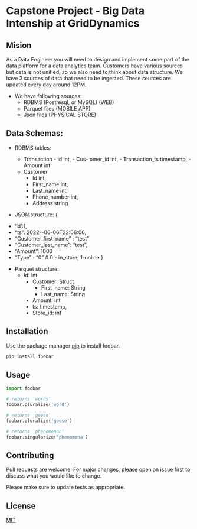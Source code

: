 # Capstone Project - Big Data Intenship at GridDynamics

## Mision

As a Data Engineer you will need to design and implement some part of the data platform for a data analytics team. Customers have various sources but data is not unified, so we also need to think about data structure. 
We have 3 sources of data that need to be ingested. These sources are updated every day around 12PM.

* We have following sources:
  - RDBMS (Postresql, or MySQL) (WEB) 
  - Parquet files (MOBILE APP) 
  - Json files (PHYSICAL STORE) 

## Data Schemas:

* RDBMS tables:
  - Transaction
	    - id int,
	    - Cus- omer_id int,
	    - Transaction_ts timestamp,
	    - Amount int
  - Customer
	  - Id int,
	  - First_name int,
	  - Last_name int,
	  - Phone_number int,
	  - Address string

* JSON structure:
{
- ‘id’:1,
- “ts”: 2022--06-06T22:06:06, 
- “Customer_first_name” : “test”
- “Customer_last_name”: “test”,
- “Amount”: 1000
- “Type” : “0” # 0 - in_store, 1-online	
}

* Parquet structure:
  - Id: int
	- Customer: Struct
		- First_name: String
		- Last_name: String
	- Amount: int
	- ts: timestamp,
	- Store_id: int


## Installation

Use the package manager [pip](https://pip.pypa.io/en/stable/) to install foobar.

```bash
pip install foobar
```

## Usage

```python
import foobar

# returns 'words'
foobar.pluralize('word')

# returns 'geese'
foobar.pluralize('goose')

# returns 'phenomenon'
foobar.singularize('phenomena')
```

## Contributing
Pull requests are welcome. For major changes, please open an issue first to discuss what you would like to change.

Please make sure to update tests as appropriate.

## License
[MIT](https://choosealicense.com/licenses/mit/)